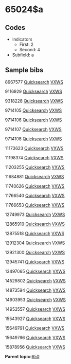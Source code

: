 # 65024$a

## Codes

-   Indicators
    -   First: 2
    -   Second: 4
-   Subfield: a

## Sample bibs

8967577 [Quicksearch](https://search.library.yale.edu/catalog/8967577) [VXWS](http://prodorbis.library.yale.edu:7014/vxws/GetHoldingsService?bibId=8967577)

9116929 [Quicksearch](https://search.library.yale.edu/catalog/9116929) [VXWS](http://prodorbis.library.yale.edu:7014/vxws/GetHoldingsService?bibId=9116929)

9318228 [Quicksearch](https://search.library.yale.edu/catalog/9318228) [VXWS](http://prodorbis.library.yale.edu:7014/vxws/GetHoldingsService?bibId=9318228)

9714105 [Quicksearch](https://search.library.yale.edu/catalog/9714105) [VXWS](http://prodorbis.library.yale.edu:7014/vxws/GetHoldingsService?bibId=9714105)

9714106 [Quicksearch](https://search.library.yale.edu/catalog/9714106) [VXWS](http://prodorbis.library.yale.edu:7014/vxws/GetHoldingsService?bibId=9714106)

9714107 [Quicksearch](https://search.library.yale.edu/catalog/9714107) [VXWS](http://prodorbis.library.yale.edu:7014/vxws/GetHoldingsService?bibId=9714107)

9714108 [Quicksearch](https://search.library.yale.edu/catalog/9714108) [VXWS](http://prodorbis.library.yale.edu:7014/vxws/GetHoldingsService?bibId=9714108)

11173623 [Quicksearch](https://search.library.yale.edu/catalog/11173623) [VXWS](http://prodorbis.library.yale.edu:7014/vxws/GetHoldingsService?bibId=11173623)

11198374 [Quicksearch](https://search.library.yale.edu/catalog/11198374) [VXWS](http://prodorbis.library.yale.edu:7014/vxws/GetHoldingsService?bibId=11198374)

11203255 [Quicksearch](https://search.library.yale.edu/catalog/11203255) [VXWS](http://prodorbis.library.yale.edu:7014/vxws/GetHoldingsService?bibId=11203255)

11684881 [Quicksearch](https://search.library.yale.edu/catalog/11684881) [VXWS](http://prodorbis.library.yale.edu:7014/vxws/GetHoldingsService?bibId=11684881)

11740626 [Quicksearch](https://search.library.yale.edu/catalog/11740626) [VXWS](http://prodorbis.library.yale.edu:7014/vxws/GetHoldingsService?bibId=11740626)

11766540 [Quicksearch](https://search.library.yale.edu/catalog/11766540) [VXWS](http://prodorbis.library.yale.edu:7014/vxws/GetHoldingsService?bibId=11766540)

11766653 [Quicksearch](https://search.library.yale.edu/catalog/11766653) [VXWS](http://prodorbis.library.yale.edu:7014/vxws/GetHoldingsService?bibId=11766653)

12749973 [Quicksearch](https://search.library.yale.edu/catalog/12749973) [VXWS](http://prodorbis.library.yale.edu:7014/vxws/GetHoldingsService?bibId=12749973)

12865910 [Quicksearch](https://search.library.yale.edu/catalog/12865910) [VXWS](http://prodorbis.library.yale.edu:7014/vxws/GetHoldingsService?bibId=12865910)

12875518 [Quicksearch](https://search.library.yale.edu/catalog/12875518) [VXWS](http://prodorbis.library.yale.edu:7014/vxws/GetHoldingsService?bibId=12875518)

12912304 [Quicksearch](https://search.library.yale.edu/catalog/12912304) [VXWS](http://prodorbis.library.yale.edu:7014/vxws/GetHoldingsService?bibId=12912304)

12921300 [Quicksearch](https://search.library.yale.edu/catalog/12921300) [VXWS](http://prodorbis.library.yale.edu:7014/vxws/GetHoldingsService?bibId=12921300)

12945741 [Quicksearch](https://search.library.yale.edu/catalog/12945741) [VXWS](http://prodorbis.library.yale.edu:7014/vxws/GetHoldingsService?bibId=12945741)

13497065 [Quicksearch](https://search.library.yale.edu/catalog/13497065) [VXWS](http://prodorbis.library.yale.edu:7014/vxws/GetHoldingsService?bibId=13497065)

14529802 [Quicksearch](https://search.library.yale.edu/catalog/14529802) [VXWS](http://prodorbis.library.yale.edu:7014/vxws/GetHoldingsService?bibId=14529802)

14873594 [Quicksearch](https://search.library.yale.edu/catalog/14873594) [VXWS](http://prodorbis.library.yale.edu:7014/vxws/GetHoldingsService?bibId=14873594)

14903953 [Quicksearch](https://search.library.yale.edu/catalog/14903953) [VXWS](http://prodorbis.library.yale.edu:7014/vxws/GetHoldingsService?bibId=14903953)

14953557 [Quicksearch](https://search.library.yale.edu/catalog/14953557) [VXWS](http://prodorbis.library.yale.edu:7014/vxws/GetHoldingsService?bibId=14953557)

15543927 [Quicksearch](https://search.library.yale.edu/catalog/15543927) [VXWS](http://prodorbis.library.yale.edu:7014/vxws/GetHoldingsService?bibId=15543927)

15649761 [Quicksearch](https://search.library.yale.edu/catalog/15649761) [VXWS](http://prodorbis.library.yale.edu:7014/vxws/GetHoldingsService?bibId=15649761)

15649766 [Quicksearch](https://search.library.yale.edu/catalog/15649766) [VXWS](http://prodorbis.library.yale.edu:7014/vxws/GetHoldingsService?bibId=15649766)

15878956 [Quicksearch](https://search.library.yale.edu/catalog/15878956) [VXWS](http://prodorbis.library.yale.edu:7014/vxws/GetHoldingsService?bibId=15878956)

**Parent topic:**[650](../../tags/650/650.md)

